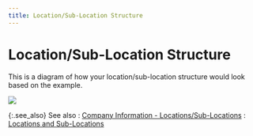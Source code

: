 ```yaml
---
title: Location/Sub-Location Structure
---
```


# Location/Sub-Location Structure


This is a diagram of how your location/sub-location structure would  look based on the example.


![]({{site.sc_baseurl}}/img/multiple_location_sublocation_levels_sc.jpg)


{:.see_also}
See also
: [Company  Information - Locations/Sub-Locations]({{site.sc_baseurl}}/the-company-creation-wizard/company/company_information_departments.html)
: [Locations  and Sub-Locations]({{site.sc_baseurl}}/options/locations-and-sub-locations/locations_and_departments.html)
